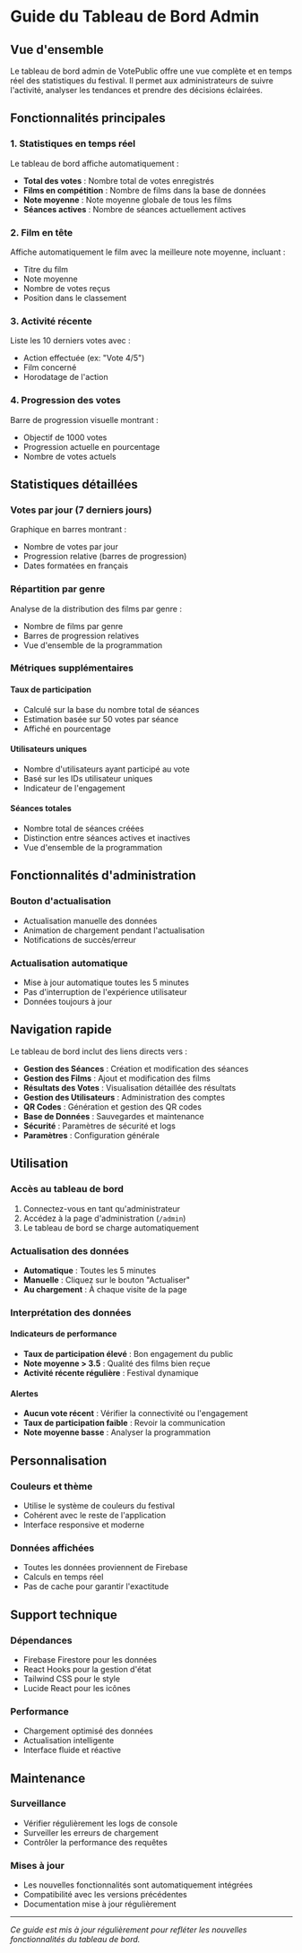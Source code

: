 # Guide du Tableau de Bord Admin

## Vue d'ensemble

Le tableau de bord admin de VotePublic offre une vue complète et en temps réel des statistiques du festival. Il permet aux administrateurs de suivre l'activité, analyser les tendances et prendre des décisions éclairées.

## Fonctionnalités principales

### 1. Statistiques en temps réel

Le tableau de bord affiche automatiquement :
- **Total des votes** : Nombre total de votes enregistrés
- **Films en compétition** : Nombre de films dans la base de données
- **Note moyenne** : Note moyenne globale de tous les films
- **Séances actives** : Nombre de séances actuellement actives

### 2. Film en tête

Affiche automatiquement le film avec la meilleure note moyenne, incluant :
- Titre du film
- Note moyenne
- Nombre de votes reçus
- Position dans le classement

### 3. Activité récente

Liste les 10 derniers votes avec :
- Action effectuée (ex: "Vote 4/5")
- Film concerné
- Horodatage de l'action

### 4. Progression des votes

Barre de progression visuelle montrant :
- Objectif de 1000 votes
- Progression actuelle en pourcentage
- Nombre de votes actuels

## Statistiques détaillées

### Votes par jour (7 derniers jours)

Graphique en barres montrant :
- Nombre de votes par jour
- Progression relative (barres de progression)
- Dates formatées en français

### Répartition par genre

Analyse de la distribution des films par genre :
- Nombre de films par genre
- Barres de progression relatives
- Vue d'ensemble de la programmation

### Métriques supplémentaires

#### Taux de participation
- Calculé sur la base du nombre total de séances
- Estimation basée sur 50 votes par séance
- Affiché en pourcentage

#### Utilisateurs uniques
- Nombre d'utilisateurs ayant participé au vote
- Basé sur les IDs utilisateur uniques
- Indicateur de l'engagement

#### Séances totales
- Nombre total de séances créées
- Distinction entre séances actives et inactives
- Vue d'ensemble de la programmation

## Fonctionnalités d'administration

### Bouton d'actualisation
- Actualisation manuelle des données
- Animation de chargement pendant l'actualisation
- Notifications de succès/erreur

### Actualisation automatique
- Mise à jour automatique toutes les 5 minutes
- Pas d'interruption de l'expérience utilisateur
- Données toujours à jour

## Navigation rapide

Le tableau de bord inclut des liens directs vers :
- **Gestion des Séances** : Création et modification des séances
- **Gestion des Films** : Ajout et modification des films
- **Résultats des Votes** : Visualisation détaillée des résultats
- **Gestion des Utilisateurs** : Administration des comptes
- **QR Codes** : Génération et gestion des QR codes
- **Base de Données** : Sauvegardes et maintenance
- **Sécurité** : Paramètres de sécurité et logs
- **Paramètres** : Configuration générale

## Utilisation

### Accès au tableau de bord
1. Connectez-vous en tant qu'administrateur
2. Accédez à la page d'administration (`/admin`)
3. Le tableau de bord se charge automatiquement

### Actualisation des données
- **Automatique** : Toutes les 5 minutes
- **Manuelle** : Cliquez sur le bouton "Actualiser"
- **Au chargement** : À chaque visite de la page

### Interprétation des données

#### Indicateurs de performance
- **Taux de participation élevé** : Bon engagement du public
- **Note moyenne > 3.5** : Qualité des films bien reçue
- **Activité récente régulière** : Festival dynamique

#### Alertes
- **Aucun vote récent** : Vérifier la connectivité ou l'engagement
- **Taux de participation faible** : Revoir la communication
- **Note moyenne basse** : Analyser la programmation

## Personnalisation

### Couleurs et thème
- Utilise le système de couleurs du festival
- Cohérent avec le reste de l'application
- Interface responsive et moderne

### Données affichées
- Toutes les données proviennent de Firebase
- Calculs en temps réel
- Pas de cache pour garantir l'exactitude

## Support technique

### Dépendances
- Firebase Firestore pour les données
- React Hooks pour la gestion d'état
- Tailwind CSS pour le style
- Lucide React pour les icônes

### Performance
- Chargement optimisé des données
- Actualisation intelligente
- Interface fluide et réactive

## Maintenance

### Surveillance
- Vérifier régulièrement les logs de console
- Surveiller les erreurs de chargement
- Contrôler la performance des requêtes

### Mises à jour
- Les nouvelles fonctionnalités sont automatiquement intégrées
- Compatibilité avec les versions précédentes
- Documentation mise à jour régulièrement

---

*Ce guide est mis à jour régulièrement pour refléter les nouvelles fonctionnalités du tableau de bord.* 